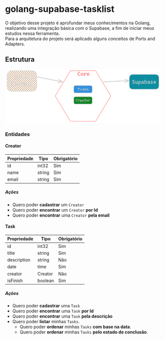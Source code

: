 # golang-supabase-tasklist
O objetivo desse projeto é aprofundar meus conhecimentos na Golang, realizando uma integração básica com o Supabase, a fim de iniciar meus estudos nessa ferramenta.  
Para a arquitetura do projeto será aplicado alguns conceitos de Ports and Adapters.

## Estrutura

![structure](docs/structure.png)

### Entidades

#### Creator

| Propriedade | Tipo   | Obrigatório |
|-------------|--------|-------------|
| id          | int32  | Sim         |
| name        | string | Sim         |
| email       | string | Sim         |


##### Ações
- Quero poder **cadastrar** um `Creator`
- Quero poder **encontrar** um `Creator` **por Id**
- Quero poder **encontrar** uma `Creator` **pela email**

#### Task

| Propriedade | Tipo    | Obrigatório |
|-------------|---------|-------------|
| id          | int32   | Sim         |
| title       | string  | Sim         |
| description | string  | Não         |
| date        | time    | Sim         |
| creator     | Creator | Não         |
| isFinish    | boolean | Sim         |

##### Ações
- Quero poder **cadastrar** uma `Task`
- Quero poder **encontrar** uma `Task` **por Id**
- Quero poder **encontrar** uma `Task` **pela descrição**
- Quero poder **listar** minhas `Tasks`.
  - Quero poder **ordenar** minhas `Tasks` **com base na data**.
  - Quero poder **ordenar** minhas `Tasks` **pelo estado de conclusão**.
